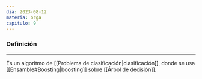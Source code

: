 ```yaml
---
dia: 2023-08-12
materia: orga
capitulo: 9
---
```

### Definición
---
Es un algoritmo de [[Problema de clasificación|clasificación]], donde se usa [[Ensamble#Boosting|boosting]] sobre [[Árbol de decisión]]. 